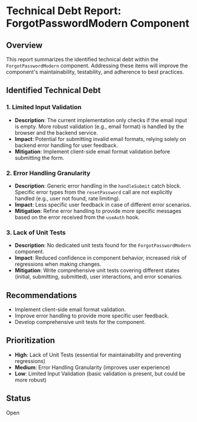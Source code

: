 # Technical Debt Report: ForgotPasswordModern Component

## Overview

This report summarizes the identified technical debt within the `ForgotPasswordModern` component. Addressing these items will improve the component's maintainability, testability, and adherence to best practices.

## Identified Technical Debt

### 1. Limited Input Validation

-   **Description**: The current implementation only checks if the email input is empty. More robust validation (e.g., email format) is handled by the browser and the backend service.
-   **Impact**: Potential for submitting invalid email formats, relying solely on backend error handling for user feedback.
-   **Mitigation**: Implement client-side email format validation before submitting the form.

### 2. Error Handling Granularity

-   **Description**: Generic error handling in the `handleSubmit` catch block. Specific error types from the `resetPassword` call are not explicitly handled (e.g., user not found, rate limiting).
-   **Impact**: Less specific user feedback in case of different error scenarios.
-   **Mitigation**: Refine error handling to provide more specific messages based on the error received from the `useAuth` hook.

### 3. Lack of Unit Tests

-   **Description**: No dedicated unit tests found for the `ForgotPasswordModern` component.
-   **Impact**: Reduced confidence in component behavior, increased risk of regressions when making changes.
-   **Mitigation**: Write comprehensive unit tests covering different states (initial, submitting, submitted), user interactions, and error scenarios.

## Recommendations

-   Implement client-side email format validation.
-   Improve error handling to provide more specific user feedback.
-   Develop comprehensive unit tests for the component.

## Prioritization

-   **High**: Lack of Unit Tests (essential for maintainability and preventing regressions)
-   **Medium**: Error Handling Granularity (improves user experience)
-   **Low**: Limited Input Validation (basic validation is present, but could be more robust)

## Status

Open
